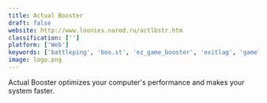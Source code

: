 ```yaml
---
title: Actual Booster
draft: false 
website: http://www.loonies.narod.ru/actlbstr.htm
classification: ['']
platform: ['Web']
keywords: ['battleping', 'boo.st', 'ez_game_booster', 'exitlag', 'gamelibbooster', 'gameswift', 'kill_ping', 'latency_optimizer', 'leatrix_latency_fix', 'pgware_gameboost', 'pingenhancer', 'pingzapper', 'puran_minimal_pc', 'razer_cortex', 'smoothping', 'systemswift', 'wtfast', 'wise_game_booster']
image: logo.png
---
```

Actual Booster optimizes your computer's performance and makes your system faster.